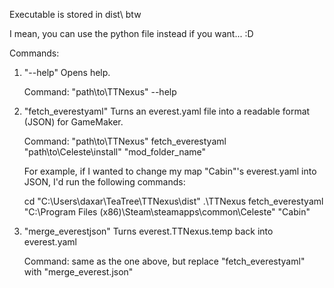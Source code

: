 Executable is stored in dist\ btw

I mean, you can use the python file instead if you want... :D

Commands:

1. "--help"
    Opens help.

    Command: "path\to\TTNexus" --help


2. "fetch_everestyaml"
    Turns an everest.yaml file into a readable format (JSON) for GameMaker.

    Command: "path\to\TTNexus" fetch_everestyaml "path\to\Celeste\install" "mod_folder_name"

    For example, if I wanted to change my map "Cabin"'s everest.yaml into JSON, I'd run the following commands:

    cd "C:\Users\daxar\TeaTree\TTNexus\dist"
    .\TTNexus fetch_everestyaml "C:\Program Files (x86)\Steam\steamapps\common\Celeste" "Cabin"


3. "merge_everestjson"
    Turns everest.TTNexus.temp back into everest.yaml

    Command: same as the one above, but replace "fetch_everestyaml" with "merge_everest.json"